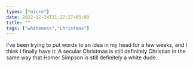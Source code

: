 ```yaml
---
types: ["micro"]
date: 2022-12-24T21:27:27-05:00
title: ""
tags: ["whiteness","Christmas"]
---
```

I've been trying to put words to an idea in my head for a few weeks, and I think I finally have it: A secular Christmas is still definitely Christian in the same way that Homer Simpson is still definitely a white dude.
